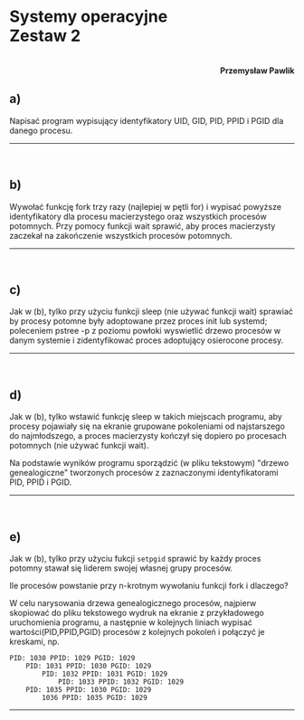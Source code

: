 # **Systemy operacyjne** <br/> **Zestaw 2**
<br>
<div style="text-align: right"><b>Przemysław Pawlik</b></div>

## **a)**
Napisać program wypisujący identyfikatory UID, GID, PID, PPID i PGID dla danego procesu.

----------
<br>

## **b)**
Wywołać funkcję fork trzy razy (najlepiej w pętli for) i wypisać powyższe identyfikatory dla procesu macierzystego oraz wszystkich procesów potomnych.
Przy pomocy funkcji wait sprawić, aby proces macierzysty zaczekał na zakończenie wszystkich procesów potomnych.

----------
<br>

## **c)**
Jak w (b), tylko przy użyciu funkcji sleep (nie używać funkcji wait) sprawiać by procesy potomne były adoptowane przez proces init lub systemd;
poleceniem pstree -p z poziomu powłoki wyswietlić drzewo procesów w danym systemie i zidentyfikować proces adoptujący osierocone procesy.

----------
<br>

## **d)**
Jak w (b), tylko wstawić funkcję sleep w takich miejscach programu, aby procesy pojawiały się na ekranie grupowane pokoleniami od najstarszego do najmłodszego, a proces macierzysty kończył się dopiero po procesach potomnych (nie używać funkcji wait).

Na podstawie wyników programu sporządzić (w pliku tekstowym) "drzewo genealogiczne" tworzonych procesów z zaznaczonymi identyfikatorami PID, PPID i PGID.

----------
<br>

## **e)**
Jak w (b), tylko przy użyciu fukcji `setpgid` sprawić by każdy proces potomny stawał się liderem swojej własnej grupy procesów.

Ile procesów powstanie przy n-krotnym wywołaniu funkcji fork i dlaczego?

W celu narysowania drzewa genealogicznego procesów, najpierw skopiować do pliku tekstowego wydruk na ekranie z przykładowego uruchomienia programu, a następnie w kolejnych liniach wypisać wartości(PID,PPID,PGID) procesów z kolejnych pokoleń i połączyć je kreskami, np.

```text
PID: 1030 PPID: 1029 PGID: 1029
    PID: 1031 PPID: 1030 PGID: 1029
        PID: 1032 PPID: 1031 PGID: 1029                    
            PID: 1033 PPID: 1032 PGID: 1029
    PID: 1035 PPID: 1030 PGID: 1029
        1036 PPID: 1035 PGID: 1029
```

----------
<br>

